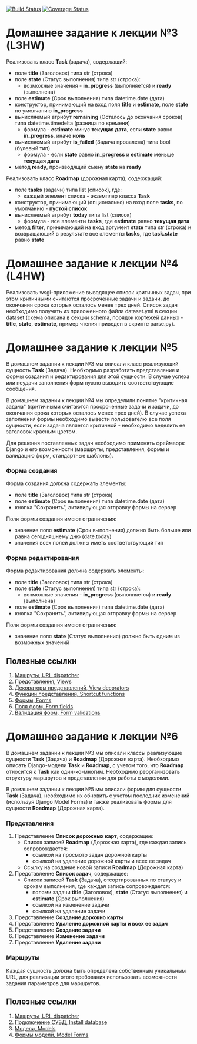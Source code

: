 [![Build Status](https://travis-ci.org/flame0/atom-hw.svg?branch=master)](https://travis-ci.org/flame0/atom-hw)
[![Coverage Status](https://coveralls.io/repos/github/flame0/atom-hw/badge.svg?branch=master)](https://coveralls.io/github/flame0/atom-hw?branch=master)
# Домашнее задание к лекции №3 (L3HW)

Реализовать класс **Task** (задача), содержащий:

-   поле **title** (Заголовок) типа str (строка)
-   поле **state** (Статус выполнения) типа str (строка):
    -   возможные значения - **in_progress** (выполняется) и **ready** (выполнена)
-   поле **estimate** (Срок выполнения) типа datetime.date (дата)
-   конструктор, принимающий на вход поля **title** и **estimate**, поле **state** по умолчанию **in_progress**
-   вычисляемый атрибут **remaining** (Осталось до окончания сроков) типа datetime.timedelta (разница по времени)
    -   формула - **estimate** минус **текущая дата**, если **state** равно **in_progress**, иначе **ноль**
-   вычисляемый атрибут **is_failed** (Задача провалена) типа bool (булевый тип)
    -   формула - если **state** равно **in_progress** и **estimate** меньше **текущая дата**
-   метод **ready**, производящий смену **state** на **ready**

Реализовать класс **Roadmap** (дорожная карта), содержащий:

-   поле **tasks** (задачи) типа list (список), где:
    -   каждый элемент списка - экземпляр класса **Task**
-   конструктор, принимающий (опционально) на вход поле **tasks**, по умолчанию - **пустой список**
-   вычисляемый атрибут **today** типа list (список)
    -   формула - все элементы **tasks**, где **estimate** равно **текущая дата**
-   метод **filter**, принимающий на вход аргумент **state** типа str (строка) и возвращающий в результате все элементы **tasks**, где **task.state** равно **state**

# Домашнее задание к лекции №4 (L4HW)

Реализовать wsgi-приложение выводящее список критичных задач, при этом критичными считаются просроченные задачи и задачи, до окончания срока которых осталось менее трех дней. Cписок задач необходимо получать из приложенного файла dataset.yml в секции dataset (схема описана в секции schema, порядок кортежей данных - **title**, **state**, **estimate**, пример чтения приведен в скрипте parse.py).

# Домашнее задание к лекции №5

В домашнем задании к лекции №3 мы описали класс реализующий сущность **Task** (Задача). Необходимо разработать представление и формы создания и редактирования для этой сущности. В случае успеха или неудачи заполнения форм нужно выводить соответствующие сообщения.

В домашнем задании к лекции №4 мы определили понятие "критичная задача" (критичными считаются просроченные задачи и задачи, до окончания срока которых осталось менее трех дней). В случае успеха заполнения формы необходимо вывести пользователю все поля сущности, если задача является критичной - необходимо веделить ее заголовок красным цветом.

Для решения поставленных задач необходимо применять фреймворк Django и его возможности (маршруты, представления, формы и валидацию форм, стандартные шаблоны).

### Форма создания

Форма создания должна содержать элементы:
-   поле **title** (Заголовок) типа str (строка)
-   поле **estimate** (Срок выполнения) типа datetime.date (дата)
-   кнопка "Сохранить", активирующая отправку формы на сервер

Поля формы создания имеют ограничения:
-   значение поля **estimate** (Срок выполнения) должно быть больше или равна сегодняшнему дню (date.today)
-   значения всех полей должны иметь соответствующий тип

### Форма редактирования

Форма редактирования должна содержать элементы:
-   поле **title** (Заголовок) типа str (строка)
-   поле **state** (Статус выполнения) типа str (строка):
    -   возможные значения - **in_progress** (выполняется) и **ready** (выполнена)
-   поле **estimate** (Срок выполнения) типа datetime.date (дата)
-   кнопка "Сохранить", активирующая отправку формы на сервер

Поля формы создания имеют ограничения:
-   значение поля **state** (Статус выполнения) должно быть одним из возможных значений

## Полезные ссылки

1.  [Машруты, URL dispatcher](https://docs.djangoproject.com/en/1.10/topics/http/urls/)
2.  [Представления, Views](https://docs.djangoproject.com/en/1.10/topics/http/views/)
3.  [Декораторы представлений, View decorators](https://docs.djangoproject.com/en/1.10/topics/http/decorators/)
4.  [Функции представлений, Shortcut functions](https://docs.djangoproject.com/en/1.10/topics/http/shortcuts/)
5.  [Формы, Forms](https://docs.djangoproject.com/en/1.10/topics/forms/)
6.  [Поля форм, Form fields](https://docs.djangoproject.com/en/1.10/ref/forms/fields/)
7.  [Валидация форм, Form validations](https://docs.djangoproject.com/en/1.10/ref/forms/validation/)

# Домашнее задание к лекции №6

В домашнем задании к лекции №3 мы описали классы реализующие сущности **Task** (Задача) и **Roadmap** (Дорожная карта). Необходимо описать Django-модели **Task** и **Roadmap**, с учетом того, что **Roadmap** относится к **Task** как один-ко-многим. Необходимо реорганизовать структуру маршрутов и представления для работы с моделями.

В домашнем задании к лекции №5 мы описали формы для сущности **Task** (Задача), необходимо их обновить с учетом последних изменений (используя Django Model Forms) и также реализовать формы для сущности **Roadmap** (Дорожная карта).

### Представления

1.  Представление **Список дорожных карт**, содержащее:
    -   Список записей **Roadmap** (Дорожная карта), где каждая запись сопровождается:
        -   ссылкой на просмотр задач дорожной карты
        -   ссылкой на удаление дорожной карты и всех ее задач
    -   Ссылку на создание новой записи **Roadmap** (Дорожная карта)
2.  Представление **Список задач**, содержащее:
    -   Список записей **Task** (Задача), отсортированных по статусу и срокам выполнения, где каждая запись сопровождается:
        -   полями задачи **title** (Заголовок), **state** (Статус выполнения) и **estimate** (Срок выполнения)
        -   ссылкой на изменение задачи
        -   ссылкой на удаление задачи
3.  Представление **Создание дорожно карты**
4.  Представление **Удаление дорожной карты и всех ее задач**
5.  Представление **Создание задачи**
6.  Представление **Изменение задачи**
7.  Представление **Удаление задачи**

### Маршруты

Каждая сущность должна быть определена собственным уникальным URL, для реализации этого требования использовать возможности задания параметров для маршрутов.

## Полезные ссылки

1.  [Машруты, URL dispatcher](https://docs.djangoproject.com/en/1.10/topics/http/urls/)
2.  [Подключение СУБД, Install database](https://docs.djangoproject.com/en/1.10/topics/install/#get-your-database-running)
3.  [Модели, Models](https://docs.djangoproject.com/en/1.10/topics/db/models/)
4.  [Формы моделй, Model Forms](https://docs.djangoproject.com/en/1.10/topics/forms/modelforms/)

